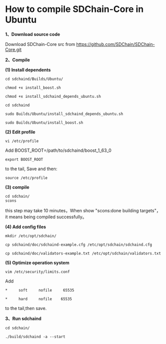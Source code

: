 # How to compile SDChain-Core in Ubuntu

**1、Download source code**

Download SDChain-Core src from https://github.com/SDChain/SDChain-Core.git

**2、Compile**

**(1) Install dependents**

    cd sdchaind/Builds/Ubuntu/

    chmod +x install_boost.sh

    chmod +x install_sdchaind_depends_ubuntu.sh

    cd sdchaind

    sudo Builds/Ubuntu/install_sdchaind_depends_ubuntu.sh

    sudo Builds/Ubuntu/install_boost.sh

**(2) Edit profile**

    vi /etc/profile
Add 
    BOOST\_ROOT=/path/to/sdchaind/boost_1_63_0

    export BOOST_ROOT
to the tail,
Save and then:

    source /etc/profile

**(3) compile**

    cd sdchain/ 
    scons

  this step may take 10 minutes，When show "scons:done building targets"，it means being compiled successfully。

**(4) Add config files**

    mkdir /etc/opt/sdchain/

    cp sdchaind/doc/sdchaind-example.cfg /etc/opt/sdchain/sdchaind.cfg

    cp sdchaind/doc/validators-example.txt /etc/opt/sdchain/validators.txt

**(5) Optimize operation system**

    vim /etc/security/limits.conf

Add

    *     soft     nofile     65535

    *     hard     nofile    65535

to the tail,then save.


**3、Run sdchaind**

    cd sdchain/

    ./build/sdchaind -a --start

